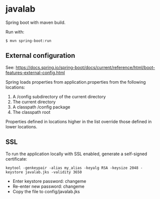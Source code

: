 # javalab

Spring boot with maven build.

Run with:

```
$ mvn spring-boot:run
```

## External configuration
See: https://docs.spring.io/spring-boot/docs/current/reference/html/boot-features-external-config.html

Spring loads properties from application.properties from the following locations:
1. A /config subdirectory of the current directory
2. The current directory
3. A classpath /config package
4. The classpath root

Properties defined in locations higher in the list override those defined in lower locations.

## SSL
To run the application locally with SSL enabled, generate a self-signed certificate:

```
keytool -genkeypair -alias my_alias -keyalg RSA -keysize 2048 -keystore javalab.jks -validity 3650
```

* Enter keystore password: changeme
* Re-enter new password: changeme
* Copy the file to config/javalab.jks
